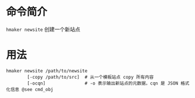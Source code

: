 命令简介
======= 

`hmaker newsite` 创建一个新站点
    
用法
=======

```    
hmaker newsite /path/to/newsite
        [-copy /path/to/src]  # 从一个模板站点 copy 所有内容
        [-ocqn]               # -o 表示输出新站点的元数据，cqn 是 JSON 格式化信息 @see cmd_obj
```


